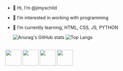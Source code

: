 - 👋 Hi, I’m @jimyschild
- 👀 I’m interested in working with programming
- 🌱 I’m currently learning, HTML, CSS, JS, PYTHON


  ![Anurag's GitHub stats](https://github-readme-stats.vercel.app/api?username=jimyschild&show_icons=true&theme=merko)
  ![Top Langs](https://github-readme-stats.vercel.app/api/top-langs/?username=jimyschild&layout=compact&theme=dark)
 

<div style="display: inline_block"><br>
  <img height="50em" src="https://cdn.jsdelivr.net/gh/devicons/devicon/icons/html5/html5-original.svg"/>
  <img height="50em" src="https://cdn.jsdelivr.net/gh/devicons/devicon/icons/css3/css3-original.svg" />
  <img height="50em" src="https://cdn.jsdelivr.net/gh/devicons/devicon/icons/javascript/javascript-original.svg" />
  <img height="50em" src="https://cdn.jsdelivr.net/gh/devicons/devicon/icons/python/python-original.svg" />
  </div>
